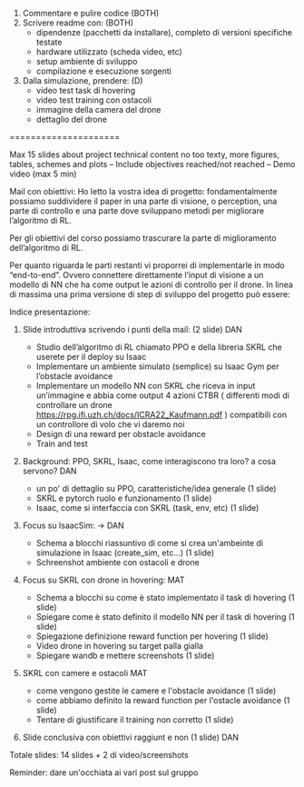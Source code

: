 1. Commentare e pulire codice (BOTH)
2. Scrivere readme con: (BOTH)
    - dipendenze (pacchetti da installare), completo di versioni specifiche testate
    - hardware utilizzato (scheda video, etc)
    - setup ambiente di sviluppo
    - compilazione e esecuzione sorgenti
3. Dalla simulazione, prendere: (D)
    - video test task di hovering
    - video test training con ostacoli 
    - immagine della camera del drone
    - dettaglio del drone
 
=====================
 
Max 15 slides about project technical content no too texty, more figures, tables,
schemes and plots
– Include objectives reached/not reached
– Demo video (max 5 min)
 
Mail con obiettivi:
Ho letto la vostra idea di progetto: fondamentalmente possiamo suddividere il paper in una parte di visione, o perception, una parte di controllo e una parte dove sviluppano metodi per migliorare l’algoritmo di RL.
 
Per gli obiettivi del corso possiamo trascurare la parte di miglioramento dell’algoritmo di RL.
 
Per quanto riguarda le parti restanti vi proporrei di implementarle in modo “end-to-end”. Ovvero connettere direttamente l’input di visione a un modello di NN che ha come output le azioni di controllo per il drone.
In linea di massima una prima versione di step di sviluppo del progetto può essere:
 
 
Indice presentazione:
1. Slide introduttiva scrivendo i punti della mail: (2 slide) DAN
    - Studio dell’algoritmo di RL chiamato PPO e della libreria SKRL che userete per il deploy su Isaac
    - Implementare un ambiente simulato (semplice) su Isaac Gym per l’obstacle avoidance
    - Implementare un modello NN con SKRL che riceva in input un’immagine e abbia come output 4 azioni CTBR ( differenti modi di controllare un drone  https://rpg.ifi.uzh.ch/docs/ICRA22_Kaufmann.pdf ) compatibili con un controllore di volo che vi daremo noi
    - Design di una reward per obstacle avoidance
    - Train and test
   
2. Background: PPO, SKRL, Isaac, come interagiscono tra loro? a cosa servono? DAN
    - un po' di dettaglio su PPO, caratteristiche/idea generale (1 slide)
    - SKRL e pytorch ruolo e funzionamento (1 slide)
    - Isaac, come si interfaccia con SKRL (task, env, etc) (1 slide)
 
3. Focus su IsaacSim: -> DAN
    - Schema a blocchi riassuntivo di come si crea un'ambeinte di simulazione in Isaac (create_sim, etc...) (1 slide)
    - Schreenshot ambiente con ostacoli e drone
 
4. Focus su SKRL con drone in hovering: MAT
    - Schema a blocchi su come è stato implementato il task di hovering (1 slide)
    - Spiegare come è stato definito il modello NN per il task di hovering (1 slide)
    - Spiegazione definizione reward function per hovering (1 slide)
    - Video drone in hovering su target palla gialla
    - Spiegare wandb e mettere screenshots (1 slide)
 
5. SKRL con camere e ostacoli MAT
    - come vengono gestite le camere e l'obstacle avoidance (1 slide)
    - come abbiamo definito la reward function per l'ostacle avoidance (1 slide)
    - Tentare di giustificare il training non corretto (1 slide)
 
6. Slide conclusiva con obiettivi raggiunt e non (1 slide) DAN
 
Totale slides: 14 slides + 2 di video/screenshots
 
Reminder: dare un'occhiata ai vari post sul gruppo